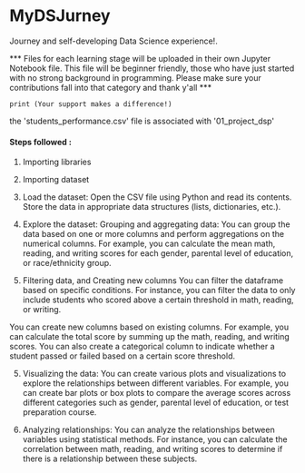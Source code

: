 # MyDSJurney
Journey and self-developing Data Science experience!. 

*** Files for each learning stage will be uploaded in their own Jupyter Notebook file. 
    This file will be beginner friendly, those who have just started with no strong background in programming.
    Please make sure your contributions fall into that category and thank y'all ***
    
    print (Your support makes a difference!)
    
    
the 'students_performance.csv' file is associated with '01_project_dsp'

#### Steps followed :
1. Importing libraries
2. Importing dataset

4. Load the dataset:
Open the CSV file using Python and read its contents. Store the data in appropriate data structures (lists, dictionaries, etc.).

5. Explore the dataset:
Grouping and aggregating data: You can group the data based on one or more columns and perform aggregations on the numerical columns. For example, you can calculate the mean math, reading, and writing scores for each gender, parental level of education, or race/ethnicity group.

6. Filtering data, and Creating new columns
You can filter the dataframe based on specific conditions. For instance, you can filter the data to only include students who scored above a certain threshold in math, reading, or writing.

You can create new columns based on existing columns. For example, you can calculate the total score by summing up the math, reading, and writing scores. You can also create a categorical column to indicate whether a student passed or failed based on a certain score threshold.

5. Visualizing the data:
You can create various plots and visualizations to explore the relationships between different variables. For example, you can create bar plots or box plots to compare the average scores across different categories such as gender, parental level of education, or test preparation course.

6. Analyzing relationships:
You can analyze the relationships between variables using statistical methods. For instance, you can calculate the correlation between math, reading, and writing scores to determine if there is a relationship between these subjects.
